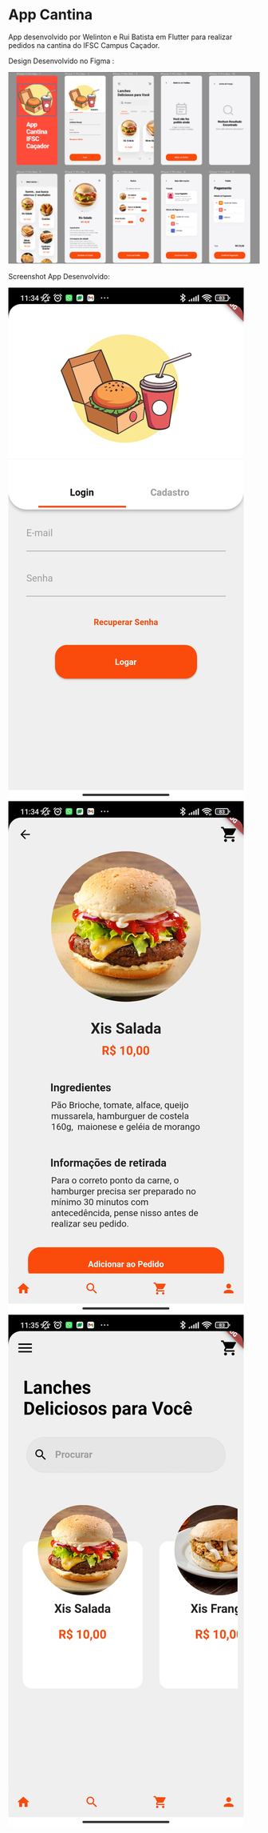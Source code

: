 # App Cantina

App desenvolvido por Welinton e Rui Batista em Flutter para realizar pedidos na cantina do IFSC Campus Caçador.

Design Desenvolvido no Figma :

![Screenshot](Figma.png)

Screenshot App Desenvolvido:

![Screenshot](print-1.jpg)
![Screenshot](print-2.jpg)
![Screenshot](print-3.jpg)
